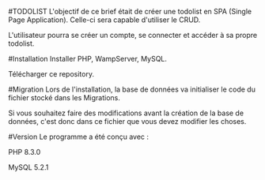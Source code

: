 #TODOLIST
L'objectif de ce brief était de créer une todolist en SPA (Single Page Application). Celle-ci sera capable d'utiliser le CRUD. 

L'utilisateur pourra se créer un compte, se connecter et accéder à sa propre todolist. 


#Installation
Installer PHP, WampServer, MySQL.

Télécharger ce repository. 


#Migration
Lors de l'installation, la base de données va initialiser le code du fichier stocké dans les Migrations.

Si vous souhaitez faire des modifications avant la création de la base de données, c'est donc dans ce fichier que vous devez modifier les choses.

#Version
Le programme a été conçu avec :

PHP 8.3.0

MySQL 5.2.1
